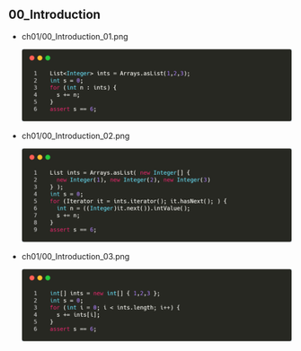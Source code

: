 ## 00_Introduction

- ch01/00_Introduction_01.png
  
  ![](00_Introduction_01.png)
  
- ch01/00_Introduction_02.png

  ![](00_Introduction_02.png)

- ch01/00_Introduction_03.png

  ![](00_Introduction_03.png)

